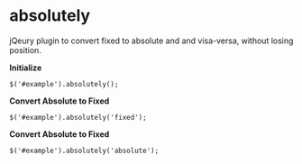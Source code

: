 absolutely
==========

jQeury plugin to convert fixed to absolute and and visa-versa, without losing position.

__Initialize__
```
$('#example').absolutely();
```

__Convert Absolute to Fixed__
```
$('#example').absolutely('fixed');
```

__Convert Absolute to Fixed__
```
$('#example').absolutely('absolute');
```
